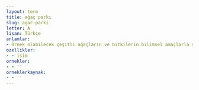 ```yaml
---
layout: term
title: ağaç parkı
slug: agac-parki
letter: A
lisan: Türkçe
anlamlar:
- Örnek olabilecek çeşitli ağaçların ve bitkilerin bilimsel amaçlarla yetiştirildiği alan; arboretum
ozellikler:
- - isim
ornekler:
- - ''
orneklerkaynak:
- - ''
---
```

